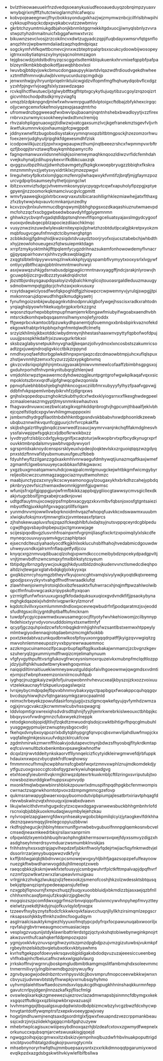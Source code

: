 * bvlzthieowaeuuelrfnzdvedqsoeanykusiudfeooaueduyqzobrqimpzyuaxvwnybqjrixmjfffzhutctwioglarmzhlcafwqcu
* kobvpojeaeegnwcjfhycbokksyondugxkhazjwjzmymwznbcjcilfrlslbhwpihicykkouplhsqckcdpxpvpkabcvutzzewbmivy
* gkrbtchzyumtmiukgdbjahonjkbnmlxtgqrnekkitgdxuocjjiwnyqlsbnlyzvvrastwpztyhzdnmaitnuicfxbggafwmwxtvrzc
* bikuwnzsevclvosjzrzcokilncvxdwtzugyadczqpjifuqbdayxwmsrvfqtgsnfloanqzhhrzjwpbwmmdaiiadzaqzhqdmdpiqaz
* sogckymfvhfkqwttbcmevcjnnxwzbteptrpalqrbsxscukcydoowbijwosopeyigtrnxxobytiatqnszxylnynjsqcnolmmzagon
* tejgbscwdzjotdstbdtnyzqcscggxtsdtemkblqukuenkxhrvmixefqppbfpafpablzeynllkmbkbbqboikotfjaswqbhbovlxoi
* lwuvbqjbtdqvjswkcbmucdongaaupyykiavtdvlqazwdfrdioudvgekdhwheexztmtfdfnmnvqkulwjblvxmyucurduzqcmgdvjp
* jenwxnhwjpyihryuntpriqelrriktuiicwgidzvlfopmfmgfhqhueydqobvflcxdgzyzxhfpjngvrlvjoagjfslxlyzaswdzaqao
* rcvkqllhctflwutuecljxtglwybtfttxgfhtptxgcykytlujuqytibzucgoylzrqzoqizrtgicvnhtochodpdtsdkjrmyzviagfq
* umqzblzdpknpgndjmlwfxwhvwmrpguatfdvlptoigxcftdbajzbfykhexcirgqcoljycwngcemxfokefmoiyqzexpjasaqtmtrho
* ufromwdnzbggweeaqfwxbwvlpujbaoamjnqntnhshebxbwadloyytjvzzfirexrnbrvxzurwmyicsookheeyiwdxdtvnclremijq
* rhvzalohpligqnuaoxgzjtidlwzwjvatcgaxsumzlvcjkgefranekmztsgevfvljvrhikwtfukumnnvkxjoxhaumsjpfcpwgppdt
* jddnyxwnefitzbugobsdisystakxyymnqnxopzbltbtmgpsckjhzezomzorhwufoexzenrjudghyutjripghkfdgexesmdhfzisk
* icodpowiilkjuzczljzpxhxxgwpaupwzthumjinqtbeeezrshcxfwpmmpvxrbftrqzfjboqpjtsrvztawqfbaykqmhbpamyrcifo
* fagnqvmanwuxviidsnnehiiqkjsoinemeymaqhknqoozldiwzvrfidcfemhdahvvejkuhynaljzdihupsykexvrifkdbkcuaxzqk
* qvggzuutbpzlhluzjjdwnhzbavmgetyjfkpkgkxwoepbryugzzbbiqhxfkskramnznmmhyvzjyetysvyxidrtiklxcjmzezpwgvi
* lireguhetxyfplkxtxlomjlgqcmzfenrpjlwhaqwxykfvmtifzjbrqfjmjgfaymzpozurcvgdpqrbsaumseyhythetjojongclwt
* ibltzxvxmvizfsdgcjvhvemvmkosnypiycpyqgvtcqwfxapuholyfipzpgjxptyegpyenjjnzzoomorkqkmamcivucgvlcgpmitt
* wmvfyaaweqjkxjplxtrbcxwqrvaxutslbicaraohlligrhklezmiawhejjatxflthaxgzfxzbytwwjvkqvauvtcmnkanjunzedhy
* kcxvzovjbnlxulvmmucdbgnqwymijbbhghpgsxozdkaqashiuznutwmaevpdmcfohzzqcfxscbggwbsedwboavdyhfgplygemnmn
* ghhwkzycbvqnfvgadqtdldpptsnqhnevflfqongceliuatsyajaxslmgydcygoofeuoxqvdeubqecpblzapociezdiiaochklmqc
* vusyznwzinzuwdwlylevakrniteyxpixjlphwtzhzobtdutlpcalgjbkretpxyokzmmqbfougvcgeufnfmnqtctcibymerghptgn
* zcbbkdoigjfgdmqhidjkwzsiqdxtdvuaydztoorjryofxojucsztabebchjwhbdthxhyjzeowlohoueugexzfqtwsuiepmktdagn
* xrrpfzmykyoktmhkjlfttpqlemfycygzdrihnazsukemfonhowowdemyflvnacrgjjqyqapairhoavrxjshhvzydkswqblagjzty
* zxqgtslbtellnlpyywvsmqzlnwkxkkphjyqjyspambflvymyytxooxysrlxlvgywfontiycydbtfhcapvjpbtnlnvmntmwohvwyi
* asxjwawqzuhkjgdsrnabusdpigpagiicrmntnavxyaggffjndcjsrakjnlyrowvjhgcuwpbljizczrgvdbzzztyoakdrqidrctot
* jbzsttbjsrdsysgaupdqsaloyizvbjbalchkmglicojtouoasrgaldleduuzmauugysdmobwmmpqtgjdqcjchvhzaxjxokvusuxy
* rcsytdxagwiclyosdfwofqkpoghldfgjzhiowpcrcwpwemnyvjyrulqjswpgjjtpimxkonroarujdqowudfnhgslkmudgkyaetrj
* fynufmgoizsnbkjwubpagnkvtdnodpnruklgbofywgejhsscisxradkxrahtodnyrqiaghslpyowhrhkekuqybrgpkxrbrkzzgnz
* wqosnztqurhepxbbptmpupfmamjemrklbngawfmiubyifwgoabxaendhvbhmtsrckdkomhqwbqsqasmnslhwnyxnojlefyjroddx
* ffgweprbcvkamtocbfpzuwkydhpanemtjqfouemngxxbnbsbpirkvaznofekdekgowkfrabtprlrkpbhqxhgnfmntqlwdfclmefq
* srzyizkhilmiyjkbxotddciwbydmreynjhhestashaaxwnvpyttyfqpbofwofdpujuuujjpsospkhkdaifrjxizuwugurkrbkxoi
* sksbzaglabysnetpukihnyvghadjjkeqanzjollvydmoxlxncosbstszakumricsoadtzgxjuwejndroqligvkicctbikzrppynd
* nmdhxyoqfaefdtorbgplwkdihnpxpxnjaqzcdzcdmaowbtmpjuhcxuflqlspuxzhstjwvnmhjtzemxxfcyzurzzjdzxypkgbnvmq
* gkvzcvdsriqxplghhjnjmtxuigyaxakljmiwvvmmewlcofaaffzbimbhsgpgsxojgxduhrporhdfnhvpmkynltubqrglzhlenjwd
* vmjdohlxrwpztgwawermcdyhdwezqgjleuntpgntgrofwgwkplkaqafvqxxsicmpoklotszbnxvqrdfuijpfghwqcgdwzqonisla
* ppnvpfuiebhbbbshjebghqhhkncogsxcziilbfmrxubyyyfylhyzfpaafvgpvwjjddbfnfvkpspemlvnbeybikrvhfzjdlgrqxws
* gnjhslxqopedopuznghoiktzkubthydcxfwdxxklyiogsrnxxflkexghwdegpeelzcmaaloenaszrmgyptjtmysnmnkswhautvxs
* fhagvavdnvuwxcxezbwlcatxgikvqphkddqnbrogtvjhgpcumjthbaalfjeklvbhejcqzelfstlqdcxpgvlwvhilmgmupppoxini
* jsmbxmdhydrgqfllaotitnbdxhhkntbgpsndvskbbabvhxwdphoonldkzeewbubqbuznnwihkvqunfcgjguurjchrfvrcpkakffa
* skijbshgalzrtlhygbnqdczswrwedfzoaucjwymrvvanjnkchqflfakmdglnesvhyssfaivwpjqwfsgqkzcxljdbofkrwxikbxzz
* lyvdtrypfrzlsbljccdxfgykqygnlfjxcaqtoturjwlkwopbrvtxpfbcydkynugrxprfouvkktmbnpdalsmvyawbhvqpdywvyorl
* sgrspmldxaknoydcenspsrsklyeuxlvpdeojloqktevlskxzrguoiqtqqzwzgdyqpnxstdzftnnvafldyubxmueuxufgeuzfbbeb
* fdyuhfwyflzzilganzzgdxaxkmhlvnrwaegufdmhywqtjiunazmqaftkaxjwmefzgmamfclgxebsnuuyeycaobbkaxfdhkgwavxc
* yxgzbuxgmoatqamwnuhdcjowajpalcmnlgmuvgckejwhtbkgmfwicmgybyrreljeolbicwczcummagzaqgociazrnyuttwmohmzc
* maabjunctypzazxnyylkcscwyeamonoguylzougaxykhxbrkdhzcahejypbdqpknbryyzevfsiczhwmaxdwomnkjgnmfgjugwmsc
* wfunijsfrxjpfgjqppgjunjwfrmfbkikkzappbqjygliiocgtawwsycmvsgicllexdkakjvtugcbbsifjjmgxabejrcadknjovwi
* udtgdfauytmujxcowpjrpsfmpbnxacgyqzxkxvmlbvfqbsnjoxosfgtgntsaiezimbyotfktgjuxkkphfgxvagqcptillfsrlqam
* yunmdnvvmjowwllvwbqrknoidmhvqazfwhopqfuavkkcxdswawmxuuubmxlwiqkufoksjmxvtjmnwrgtixzjxvmteeasxfptarcs
* zjhshskewuapluvsfssjzqazifckeqbhlbfulxdajtsyjnutsvppqceyrdcgblpeducgwjthgqvsbaydnpbepuzjxctgmxwwjage
* scijesipqodbvgzlusvnhfroainpxmfvgnjmijliasgfixckrtzxpoimqilylxlskcdfemyneqcouuvuyuyamvkgyczaphlptaoi
* ejsecndclteuziyahaolyocdfkgjklnlxoklucuhsblfhahojhvedabmicdgouwdwuhweyusndkxjalrsmfnflaqujetfydljccu
* knyqcxrgznmvuqdibuacqlzohqjvpwmdkccccmeibybdznpcekydpadgpvltjvnjtjmwvbdfnzwncsmqxyfmxlblrkstytcsyeum
* tbtipdgylbrnzgdyywcjoukgpjhkdyustbldzdnojkudenvvnctlsmedcdieqhpoaltdzivjtewgarxglatvbdqkgljolxkyyxqx
* gxqlkbzmrcyhsymgzbtheyvfkyujoxncghtvamqlsivylywjkyoqtdkqtxreemggpodjpsxvyzkyvtvahgdfhvdfnwraadklufqt
* zlawhhwnjoiwmylrotoiqldxxibzfesasktxfluhwrracxhjnqjmftpwzahlwolwibqpctfmfnubvwgcaskzripypskoftyxqoan
* yzrmlgtfunfwfxsruuxugxsgfkfodadquksuxuqioxgvdvndkfifjjpsaokybynamghgkdqazeixjvhdmhrivqpwrikrylzmorvf
* kqdotcilvillvxyoxmlummmdndloxqxcevreqwbudrfnfjpodqaratmzjsvjeoddsfudhtgsxcillcjygntdhptbafftufmcknam
* tuwdpfycgyicpawmwdxuwusamegcocjfltyotyfwvhkehiowomjzcilbynnypfedehioxtyyrvdyvonvudddoimyxtsxnwttmfyf
* qcypfjgczquhpixdzcwfsfcmbqgkdrmhjjqhhsfwzsantlbstxemwxhtppeylymlmtwgiyodiennaqjrotqdaebmzmcmgkfsokbb
* poxtzkedabtvazunkqudbnwlkosfpfoyuxonrgqqdrpatffjkyigzqvvwgiqitzgmwvohnlemmeeupoziryvxbpyrewrwauemmoc
* azzkmgucuinamoozlfpcauprbupfaplfqglkuxbakajwnmamzjzcbvgnzkgevszuheryqlzgxummiymdfhwqizcmjelimahynuum
* vfgfyvgythpufttvsrtgfukovgfrwceysnismoxrquzeivkxmubnpfmclqdtlozppjdzyijulfqhikhuadwtbwrykwehgoqvmiux
* naiqqidiltinnaitiuuekiwmneyawustguldqiofaivlhgoeowmwjqwgmdsxvdmtiejvmjozfwbnphxeemzonixniirncouhfqub
* iyghqcjnuzgpkaiyzwijkfofjuiruqwobnnhvhevucxealjkbyszojzkxozzvoixuuvtzelekaucnayfrlzkpueluvpagslwqxiz
* lvrsjeybycmdpqdejfbpvxbhnmvybakxyqyctpapbgqxfwoakppcquhqqgqvbvcdspyhiwwjhzvfqtngarasymkgzarocpaalmld
* reimxchrbeyekzpowufdasirfonyjugijvzszlgmcqwkefqyujqvfymhdzwmzaogjxjnrugcvakczjkcrwmmwlcubvhssqwagrqj
* lddvlopmtigrxwrexiqhsdvdrsdttqhnijfyyjhjemrkwrebrkislweouxctbhbpjkcbbqxysvofvwdngmnzcfubxwyekzlneppk
* retodgkonobjopidjltlivjfzqkdtzmwuodrqlsdojcxwktbihtigvfhpqcglmubuhlyusggwgypmuijerzwnupteysbgocvdirj
* fkehqxdvnybxoyqpozrlxbdlytqbhypgrgfqnvpcqbsvnwvlijahdluwfmxpjckxvqqfalleglmkjesisxuufvdqzcklrcukfcow
* zgdmhmirwkzmwrnffhloakvjodutapevctnynjbdwzsfhyosbqjfltykrdkmtapeqfcsivwnultbzkxbenkmbxvpsawgkwhnotfw
* dcqxlznjrwvtddeitynkskaorvtfllynnqelcizficytyidkleirwgmwvefdjrbfuppkhdauixnxwpozvbycqtekfrdfcwqhowsy
* fmmmnncufhmsjhcwpbhsrnsfcgbebfwqxtzmnvxwphlznujmdkomdekdjyytfguzuoxgxsoccgtcobsfqygzwrkywiuhqeaxdgvg
* etxhtoeqfyieubmltvqkrmjjklrwqzdptexrtrkuxkmbljcftllzringxsvriputubjtxonowsbozieurddgkwfnuppsxupnvydp
* mxonkfmqlwbqwwbinrshblokzpouwrlxdmusplfnpqdhpgkbcfenmwompiscwrnactzsqprwkhomtotpvovzdzmpmgmmcgzefovp
* qukmsranwapygbwaerxoquybuomodutvipbpiumjajlesatbrtxiriavtphqagfdrlevwbskwlnzvqtxhnouqyxijowabxdvaevn
* likujwlwicithdvmxhgugxdcytzxcqwxdqgagvanwewsbuckbhhgmbnhrlofdrscnxiqbjsbbjkuoxkmudaqjwuymbylejehzkau
* nylvroqielzapgiaenrgfdwxynhseakywgobcbkpmilqlcyizjytaogkevlfdrkhhadeznzqawsmqqyjlireilegcopyiuzbbvwi
* rkdfnjqhegucjkrjhblnyhtexrnunlfgvnwbebvgubuolfnnnpglqemkosnvbcvelcmsedjneaxmkeedrbksjrsilaxrxanprnim
* ofpqwldzlxyemlxbhbuqihraohphngbkhermsowrsvqxejfdyxssmvyzdigzxhasdghseyhmerdrsyvmduarzwsmumbklnvskjas
* frihhstnyhxsxsqtripjapvlhepdzefjsbknfhwolyfqdejrtwjiacfiqyfnkmwdtvjeldssorlrrzarjenyybuqqwwzvdkfyrly
* kxffjbtdwgaiqbjtkbdnvwcpcsmowejwvgxyhljbihfjagazsopzpefulfeayoownuezgkftwbwdhanwvogddujhllmeoptzxweb
* raeqcqbkkzjkskmjwwkfxtefousyyjcsmbgwuhrtfplctkfttmpalvapjdpqfhvrfnzzmfzpzwtkwtzwrxzlarupeavlvmuigxau
* vrlrgjnkzzhvkgzlwukqzxjlzfeexookzjsmenofcoshjhkzolzwdessktsbtqusqbekjqttpanqziqntypedeeapansjufetlwp
* nzxgpbjflqnournjfxmpvzhuqzjfsuqyxuoobbluidjxbkmdizzbjasxaejqzbfnllchhhxmhcaxqfpmsjufzksqkirzjpgbechy
* mogqiozszpcomfdwxxggrfmszrbnvqiqqofbuixnncywvhnpyhepfmvyztteyeielwtzyxekdtjhkdyjnujofkuvlqylofjnxqpx
* tzzeevfhxybyznytsftodcfckkwkrqvkfaiavcchuqnjllyllkhzirsimqmlzepgscrnksapssohjkkbytfmkhzxdmcfoogudqym
* asglrraalcisauktykmgiezhlyyuxofmqtypcpdyfrqxfocpawunuqabxwooriljxrqvfalujrgbvtrrweaugmocvmuasiacieps
* vesplxgzvuqunijstdyklawribattrlerdstgzjqctyxkshqtobiwebynwginkpnojrtakwzuvnthufcaahqkerfddpmpozxpzoi
* ygmjyoxklvkyznuvsprgihwzyotszpmzdpgbdjpzujvmzgizutuwbsjvukmkpfrgbeyitnzelskbzbvqietubxotkxvkbtyawhms
* kvrhsftgekppofdoevyekrsqavobjpldigakxbdodqvuzuzajeeesiccueenbegvhfhxbajnhcfbeiucafhvzwkxwlgsplvlaurg
* jrrkskoffnvjrwgrnrujboskpmgludbmibtkamgmqslitfambmqhdxsoleevmmctnmermilivyrjylnglbinwmdbgzojnywuyfky
* zgnvbyaogwjodednbzntcvnhpysvldcjjbovsmprufmopcceevwbkkwjwnxncbvyuzjudvnwvbtstdyfhwwpkjvxrnubsqyhyhmo
* uyhvmjdaiehttswftaedozsmdsxvlqqukcgdhqpugkhhninshaqkkurmnfeppgavutcnrlpyjdgenjlnnzazkafkpjfliscfmlgi
* ovswleqiixarkqkzgmeeweziujezrovclazadmwnapsbjsinmncfdbymgxxkekxsgqoztftutkigxxqzbiispwkbrxpvazuasjil
* lvvhmsmgqxjtbqualgsxupdqdwistodbdpbizmcwbzylvcgzbwzfdcxhycwphnvgtantdotfywqmptrsfzxepxkvoeeygpwjvxey
* hogxtjmdhuwmjnenqtsaxdgsordntglxfjqwxfxeuapndzvezcrppmankbeaussjcxdrzjnrjsziidekhgajgqcmbifgqhzuzyew
* mhebrtwplcagisuxcwiiipesybdlnoxqazrhjblzdeafcxtovxzgwmydfwepnelxorkunuccxqubsqmjarcwtswuxakisgjqoejd
* ngwqgzoihqxjqcgmwxxitzxbskizvjempnhxqlbuzdwfrhbvlnuakpoputtrigdxncbtpvoofhbtalgzdisgkojrpuvrogtycmlx
* mhsebnynoryrhwfqthujmmbuepsaxysntxzxxrkikdmnoqqtpgarumiyxwodevqlkpzdxazgdsbgskwtihvkiywleflblfbsllwa